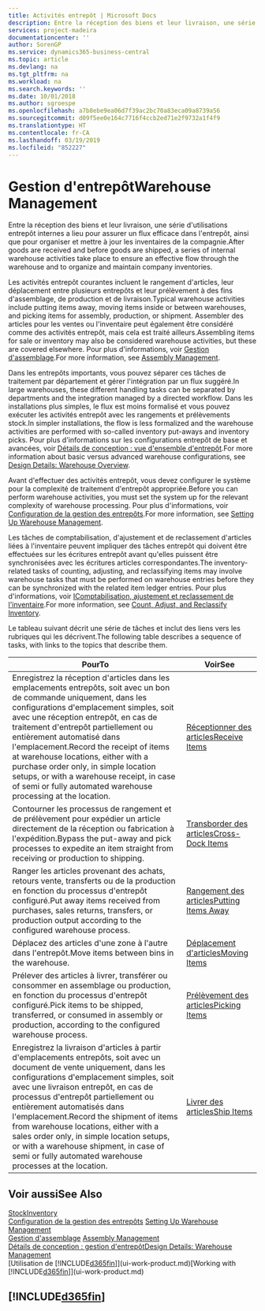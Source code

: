 ```yaml
---
title: Activités entrepôt | Microsoft Docs
description: Entre la réception des biens et leur livraison, une série d'utilisations entrepôt internes a lieu pour assurer un flux efficace dans l'entrepôt, ainsi que pour organiser et mettre à jour les inventaires de la compagnie.
services: project-madeira
documentationcenter: ''
author: SorenGP
ms.service: dynamics365-business-central
ms.topic: article
ms.devlang: na
ms.tgt_pltfrm: na
ms.workload: na
ms.search.keywords: ''
ms.date: 10/01/2018
ms.author: sgroespe
ms.openlocfilehash: a7b8ebe9ea06d7f39ac2bc70a83eca09a8739a56
ms.sourcegitcommit: d09f5ee0e164c7716f4ccb2ed71e2f9732a1f4f9
ms.translationtype: HT
ms.contentlocale: fr-CA
ms.lasthandoff: 03/19/2019
ms.locfileid: "852227"
---
```

# <a name="warehouse-management"></a><span data-ttu-id="ff621-103">Gestion d'entrepôt</span><span class="sxs-lookup"><span data-stu-id="ff621-103">Warehouse Management</span></span>
<span data-ttu-id="ff621-104">Entre la réception des biens et leur livraison, une série d'utilisations entrepôt internes a lieu pour assurer un flux efficace dans l'entrepôt, ainsi que pour organiser et mettre à jour les inventaires de la compagnie.</span><span class="sxs-lookup"><span data-stu-id="ff621-104">After goods are received and before goods are shipped, a series of internal warehouse activities take place to ensure an effective flow through the warehouse and to organize and maintain company inventories.</span></span>

<span data-ttu-id="ff621-105">Les activités entrepôt courantes incluent le rangement d'articles, leur déplacement entre plusieurs entrepôts et leur prélèvement à des fins d'assemblage, de production et de livraison.</span><span class="sxs-lookup"><span data-stu-id="ff621-105">Typical warehouse activities include putting items away, moving items inside or between warehouses, and picking items for assembly, production, or shipment.</span></span> <span data-ttu-id="ff621-106">Assembler des articles pour les ventes ou l'inventaire peut également être considéré comme des activités entrepôt, mais cela est traité ailleurs.</span><span class="sxs-lookup"><span data-stu-id="ff621-106">Assembling items for sale or inventory may also be considered warehouse activities, but these are covered elsewhere.</span></span> <span data-ttu-id="ff621-107">Pour plus d'informations, voir [Gestion d'assemblage](assembly-assemble-items.md).</span><span class="sxs-lookup"><span data-stu-id="ff621-107">For more information, see [Assembly Management](assembly-assemble-items.md).</span></span>  

<span data-ttu-id="ff621-108">Dans les entrepôts importants, vous pouvez séparer ces tâches de traitement par département et gérer l'intégration par un flux suggéré.</span><span class="sxs-lookup"><span data-stu-id="ff621-108">In large warehouses, these different handling tasks can be separated by departments and the integration managed by a directed workflow.</span></span> <span data-ttu-id="ff621-109">Dans les installations plus simples, le flux est moins formalisé et vous pouvez exécuter les activités entrepôt avec les rangements et prélèvements stock.</span><span class="sxs-lookup"><span data-stu-id="ff621-109">In simpler installations, the flow is less formalized and the warehouse activities are performed with so-called inventory put-aways and inventory picks.</span></span> <span data-ttu-id="ff621-110">Pour plus d'informations sur les configurations entrepôt de base et avancées, voir [Détails de conception : vue d'ensemble d'entrepôt](design-details-warehouse-overview.md).</span><span class="sxs-lookup"><span data-stu-id="ff621-110">For more information about basic versus advanced warehouse configurations, see [Design Details: Warehouse Overview](design-details-warehouse-overview.md).</span></span>

<span data-ttu-id="ff621-111">Avant d'effectuer des activités entrepôt, vous devez configurer le système pour la complexité de traitement d'entrepôt appropriée.</span><span class="sxs-lookup"><span data-stu-id="ff621-111">Before you can perform warehouse activities, you must set the system up for the relevant complexity of warehouse processing.</span></span> <span data-ttu-id="ff621-112">Pour plus d'informations, voir [Configuration de la gestion des entrepôts](warehouse-setup-warehouse.md).</span><span class="sxs-lookup"><span data-stu-id="ff621-112">For more information, see [Setting Up Warehouse Management](warehouse-setup-warehouse.md).</span></span>

<span data-ttu-id="ff621-113">Les tâches de comptabilisation, d'ajustement et de reclassement d'articles liées à l'inventaire peuvent impliquer des tâches entrepôt qui doivent être effectuées sur les écritures entrepôt avant qu'elles puissent être synchronisées avec les écritures articles correspondantes.</span><span class="sxs-lookup"><span data-stu-id="ff621-113">The inventory-related tasks of counting, adjusting, and reclassifying items may involve warehouse tasks that must be performed on warehouse entries before they can be synchronized with the related item ledger entries.</span></span> <span data-ttu-id="ff621-114">Pour plus d'informations, voir [IComptabilisation, ajustement et reclassement de l'inventaire](inventory-how-count-adjust-reclassify.md).</span><span class="sxs-lookup"><span data-stu-id="ff621-114">For more information, see [Count, Adjust, and Reclassify Inventory](inventory-how-count-adjust-reclassify.md).</span></span>

 <span data-ttu-id="ff621-115">Le tableau suivant décrit une série de tâches et inclut des liens vers les rubriques qui les décrivent.</span><span class="sxs-lookup"><span data-stu-id="ff621-115">The following table describes a sequence of tasks, with links to the topics that describe them.</span></span>   

|<span data-ttu-id="ff621-116">**Pour**</span><span class="sxs-lookup"><span data-stu-id="ff621-116">**To**</span></span>|<span data-ttu-id="ff621-117">**Voir**</span><span class="sxs-lookup"><span data-stu-id="ff621-117">**See**</span></span>|  
|------------|-------------|  
|<span data-ttu-id="ff621-118">Enregistrez la réception d'articles dans les emplacements entrepôts, soit avec un bon de commande uniquement, dans les configurations d'emplacement simples, soit avec une réception entrepôt, en cas de traitement d'entrepôt partiellement ou entièrement automatisé dans l'emplacement.</span><span class="sxs-lookup"><span data-stu-id="ff621-118">Record the receipt of items at warehouse locations, either with a purchase order only, in simple location setups, or with a warehouse receipt, in case of semi or fully automated warehouse processing at the location.</span></span>|[<span data-ttu-id="ff621-119">Réceptionner des articles</span><span class="sxs-lookup"><span data-stu-id="ff621-119">Receive Items</span></span>](warehouse-how-receive-items.md)|
|<span data-ttu-id="ff621-120">Contourner les processus de rangement et de prélèvement pour expédier un article directement de la réception ou fabrication à l'expédition.</span><span class="sxs-lookup"><span data-stu-id="ff621-120">Bypass the put-away and pick processes to expedite an item straight from receiving or production to shipping.</span></span>|[<span data-ttu-id="ff621-121">Transborder des articles</span><span class="sxs-lookup"><span data-stu-id="ff621-121">Cross-Dock Items</span></span>](warehouse-how-to-cross-dock-items.md)|    
|<span data-ttu-id="ff621-122">Ranger les articles provenant des achats, retours vente, transferts ou de la production en fonction du processus d'entrepôt configuré.</span><span class="sxs-lookup"><span data-stu-id="ff621-122">Put away items received from purchases, sales returns, transfers, or production output according to the configured warehouse process.</span></span>|[<span data-ttu-id="ff621-123">Rangement des articles</span><span class="sxs-lookup"><span data-stu-id="ff621-123">Putting Items Away</span></span>](warehouse-put-away-items.md)|
|<span data-ttu-id="ff621-124">Déplacez des articles d'une zone à l'autre dans l'entrepôt.</span><span class="sxs-lookup"><span data-stu-id="ff621-124">Move items between bins in the warehouse.</span></span>|[<span data-ttu-id="ff621-125">Déplacement d'articles</span><span class="sxs-lookup"><span data-stu-id="ff621-125">Moving Items</span></span>](warehouse-move-items.md)|
|<span data-ttu-id="ff621-126">Prélever des articles à livrer, transférer ou consommer en assemblage ou production, en fonction du processus d'entrepôt configuré.</span><span class="sxs-lookup"><span data-stu-id="ff621-126">Pick items to be shipped, transferred, or consumed in assembly or production, according to the configured warehouse process.</span></span>|[<span data-ttu-id="ff621-127">Prélèvement des articles</span><span class="sxs-lookup"><span data-stu-id="ff621-127">Picking Items</span></span>](warehouse-pick-items.md)|
|<span data-ttu-id="ff621-128">Enregistrez la livraison d'articles à partir d'emplacements entrepôts, soit avec un document de vente uniquement, dans les configurations d'emplacement simples, soit avec une livraison entrepôt, en cas de processus d'entrepôt partiellement ou entièrement automatisés dans l'emplacement.</span><span class="sxs-lookup"><span data-stu-id="ff621-128">Record the shipment of items from warehouse locations, either with a sales order only, in simple location setups, or with a warehouse shipment, in case of semi or fully automated warehouse processes at the location.</span></span>|[<span data-ttu-id="ff621-129">Livrer des articles</span><span class="sxs-lookup"><span data-stu-id="ff621-129">Ship Items</span></span>](warehouse-how-ship-items.md)|  

## <a name="see-also"></a><span data-ttu-id="ff621-130">Voir aussi</span><span class="sxs-lookup"><span data-stu-id="ff621-130">See Also</span></span>  
[<span data-ttu-id="ff621-131">Stock</span><span class="sxs-lookup"><span data-stu-id="ff621-131">Inventory</span></span>](inventory-manage-inventory.md)  
<span data-ttu-id="ff621-132">[Configuration de la gestion des entrepôts](warehouse-setup-warehouse.md)   </span><span class="sxs-lookup"><span data-stu-id="ff621-132">[Setting Up Warehouse Management](warehouse-setup-warehouse.md)   </span></span>  
<span data-ttu-id="ff621-133">[Gestion d'assemblage](assembly-assemble-items.md)  </span><span class="sxs-lookup"><span data-stu-id="ff621-133">[Assembly Management](assembly-assemble-items.md)  </span></span>  
[<span data-ttu-id="ff621-134">Détails de conception : gestion d'entrepôt</span><span class="sxs-lookup"><span data-stu-id="ff621-134">Design Details: Warehouse Management</span></span>](design-details-warehouse-management.md)  
<span data-ttu-id="ff621-135">[Utilisation de [!INCLUDE[d365fin](includes/d365fin_md.md)]](ui-work-product.md)</span><span class="sxs-lookup"><span data-stu-id="ff621-135">[Working with [!INCLUDE[d365fin](includes/d365fin_md.md)]](ui-work-product.md)</span></span>  

## [!INCLUDE[d365fin](includes/free_trial_md.md)]  
